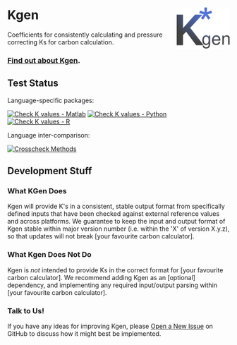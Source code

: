 # Kgen <img src="https://github.com/PalaeoCarb/Kgen/blob/docs/assets/images/logo.png" align="right" alt="" width="120" />
Coefficients for consistently calculating and pressure correcting Ks for carbon calculation. 

### [Find out about Kgen](https://palaeocarbonatechemistry.github.io/Kgen).

## Test Status

Language-specific packages:

[![Check K values - Matlab](https://github.com/PalaeoCarb/Kgen/workflows/Check%20K%20values%20-%20Matlab/badge.svg)](https://github.com/PalaeoCarb/Kgen/actions/workflows/matlab-tests.yml)
[![Check K values - Python](https://github.com/PalaeoCarb/Kgen/workflows/Check%20K%20values%20-%20Python/badge.svg)](https://github.com/PalaeoCarb/Kgen/actions/workflows/python-tests.yml)
[![Check K values - R](https://github.com/PalaeoCarb/Kgen/workflows/Check%20K%20values%20-%20R/badge.svg)](https://github.com/PalaeoCarb/Kgen/actions/workflows/r-tests.yml)

Language inter-comparison:

[![Crosscheck Methods](https://github.com/PalaeoCarb/Kgen/workflows/Crosscheck%20Methods/badge.svg)](https://github.com/PalaeoCarb/Kgen/actions/workflows/crosscheck.yml)

## Development Stuff

### What KGen Does

Kgen will provide K's in a consistent, stable output format from specifically defined inputs that have been checked against external reference values and across platforms. We guarantee to keep the input and output format of Kgen stable within major version number (i.e. within the 'X' of version X.y.z), so that updates will not break [your favourite carbon calculator].

### What Kgen Does Not Do

Kgen is *not* intended to provide Ks in the correct format for [your favourite carbon calculator]. We recommend adding Kgen as an [optional] dependency, and implementing any required input/output parsing within [your favourite carbon calculator].

### Talk to Us!

If you have any ideas for improving Kgen, please [Open a New Issue](https://github.com/PalaeoCarb/Kgen/issues/new/choose) on GitHub to discuss how it might best be implemented.
